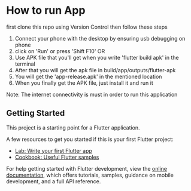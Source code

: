 # How to run App
first clone this repo using Version Control then follow these steps
1. Connect your phone with the desktop by ensuring usb debugging on phone
2. click on 'Run' or press 'Shift F10'
                            OR
3. Use APK file that you'll get when you write 'flutter build apk' in the terminal
4. After that you will get the apk file in build/app/outputs/flutter-apk
5. You will get the 'app-release.apk' in the mentioned location
6. When you finally get the APK file, just install it and run it

Note: The internet connectivity is must in order to run this application


## Getting Started

This project is a starting point for a Flutter application.

A few resources to get you started if this is your first Flutter project:

- [Lab: Write your first Flutter app](https://docs.flutter.dev/get-started/codelab)
- [Cookbook: Useful Flutter samples](https://docs.flutter.dev/cookbook)

For help getting started with Flutter development, view the
[online documentation](https://docs.flutter.dev/), which offers tutorials,
samples, guidance on mobile development, and a full API reference.

